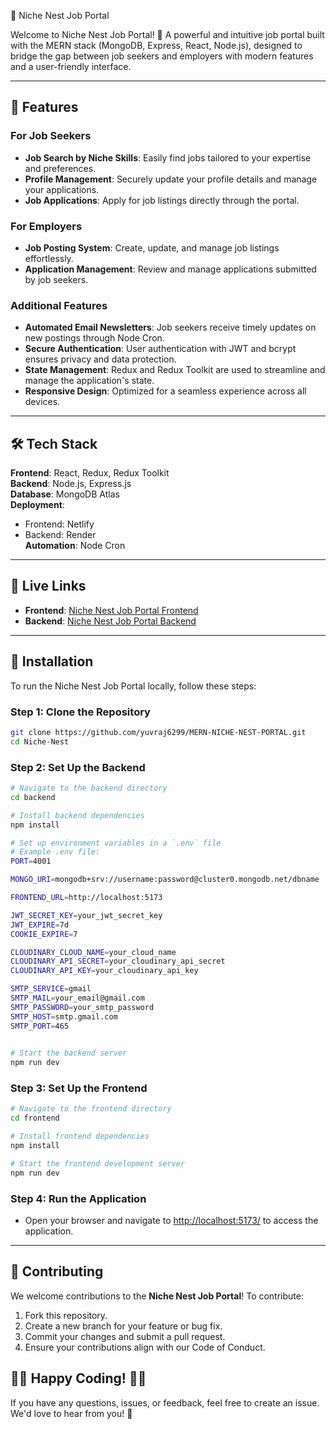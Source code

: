 🌟 Niche Nest Job Portal

Welcome to Niche Nest Job Portal! 🚀
A powerful and intuitive job portal built with the MERN stack (MongoDB, Express, React, Node.js), designed to bridge the gap between job seekers and employers with modern features and a user-friendly interface.

---

## 🌟 Features  

### For Job Seekers  
- **Job Search by Niche Skills**: Easily find jobs tailored to your expertise and preferences.  
- **Profile Management**: Securely update your profile details and manage your applications.  
- **Job Applications**: Apply for job listings directly through the portal.  

### For Employers  
- **Job Posting System**: Create, update, and manage job listings effortlessly.  
- **Application Management**: Review and manage applications submitted by job seekers.  

### Additional Features  
- **Automated Email Newsletters**: Job seekers receive timely updates on new postings through Node Cron.  
- **Secure Authentication**: User authentication with JWT and bcrypt ensures privacy and data protection.  
- **State Management**: Redux and Redux Toolkit are used to streamline and manage the application's state.  
- **Responsive Design**: Optimized for a seamless experience across all devices.  

---

## 🛠️ Tech Stack  

**Frontend**: React, Redux, Redux Toolkit  
**Backend**: Node.js, Express.js  
**Database**: MongoDB Atlas  
**Deployment**:  
- Frontend: Netlify  
- Backend: Render  
**Automation**: Node Cron  

---

## 🚀 Live Links  

- **Frontend**: [Niche Nest Job Portal Frontend](https://niche-nest-job-portal.netlify.app)  
- **Backend**: [Niche Nest Job Portal Backend](https://dashboard.render.com/web/srv-ct5apetds78s73bmrcb0)  

---

## 💾 Installation  

To run the Niche Nest Job Portal locally, follow these steps:  

### Step 1: Clone the Repository  

```bash  
git clone https://github.com/yuvraj6299/MERN-NICHE-NEST-PORTAL.git
cd Niche-Nest  
```  

### Step 2: Set Up the Backend  

```bash  
# Navigate to the backend directory  
cd backend  

# Install backend dependencies  
npm install  

# Set up environment variables in a `.env` file  
# Example .env file:  
PORT=4001  

MONGO_URI=mongodb+srv://username:password@cluster0.mongodb.net/dbname  

FRONTEND_URL=http://localhost:5173  

JWT_SECRET_KEY=your_jwt_secret_key  
JWT_EXPIRE=7d  
COOKIE_EXPIRE=7  

CLOUDINARY_CLOUD_NAME=your_cloud_name  
CLOUDINARY_API_SECRET=your_cloudinary_api_secret  
CLOUDINARY_API_KEY=your_cloudinary_api_key  

SMTP_SERVICE=gmail  
SMTP_MAIL=your_email@gmail.com  
SMTP_PASSWORD=your_smtp_password  
SMTP_HOST=smtp.gmail.com  
SMTP_PORT=465  
 

# Start the backend server  
npm run dev  
```  

### Step 3: Set Up the Frontend  

```bash  
# Navigate to the frontend directory  
cd frontend  

# Install frontend dependencies  
npm install  

# Start the frontend development server  
npm run dev 
```  

### Step 4: Run the Application  

- Open your browser and navigate to [http://localhost:5173/](http://localhost:5173/) to access the application.  

---

## 🤝 Contributing  

We welcome contributions to the **Niche Nest Job Portal**! To contribute:  

1. Fork this repository.  
2. Create a new branch for your feature or bug fix.  
3. Commit your changes and submit a pull request.  
4. Ensure your contributions align with our Code of Conduct.  

## 👩‍💻 Happy Coding! 👨‍💻  

If you have any questions, issues, or feedback, feel free to create an issue. We'd love to hear from you! 🙌  



